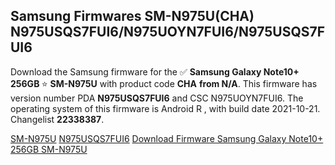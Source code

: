 <h2>Samsung Firmwares SM-N975U(CHA) N975USQS7FUI6/N975UOYN7FUI6/N975USQS7FUI6</h2>
Download the Samsung firmware for the ✅ <strong>Samsung Galaxy Note10+ 256GB </strong> ⭐ <strong>SM-N975U</strong> with product code <strong>CHA</strong> <strong> from N/A</strong>. This firmware has version number PDA <strong>N975USQS7FUI6</strong> and CSC N975UOYN7FUI6. The operating system of this firmware is Android R , with build date 2021-10-21. Changelist <strong>22338387</strong>.


[SM-N975U](https://samfirm.shop/samsung/model/SM-N975U)
[N975USQS7FUI6](https://samfirm.shop/samsung/pda/N975USQS7FUI6)
[Download Firmware Samsung Galaxy Note10+ 256GB SM-N975U](https://samfirm.shop/samsung/firmware/467041)
